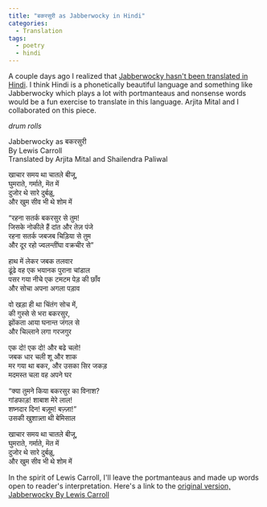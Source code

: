 ```yaml
---
title: "बकरसुरी as Jabberwocky in Hindi"
categories:
  - Translation
tags:
  - poetry
  - hindi
---
```


A couple days ago I realized that [Jabberwocky hasn't been translated in Hindi](http://www76.pair.com/keithlim/jabberwocky/translations/index.html). I think Hindi is a phonetically beautiful language and something like Jabberwocky which plays a lot with portmanteaus and nonsense words would be a fun exercise to translate in this language. Arjita Mital and I collaborated on this piece. 

*drum rolls*

Jabberwocky as बकरसुरी   
By Lewis Carroll   
Translated by Arjita Mital and Shailendra Paliwal   

खाचार समय था चातले बीजू,    
घुमराते, गर्माते, मॆत में  
दुजोर थे सारे दुर्बळु,  
और खुम सीव भी थे शोम में 

“रहना सतर्क बकरसुर से तुम!          
जिसके नोकीले हैं दांत और तेज़ पंजे        
रहना सतर्क जबजब चिड़िया से तुम     
और दूर रहो ज्वलन्तींघा वक्रचीर से” 

हाथ में लेकर जबक तलवार  
ढूंढे वह एक भयानक पुराना चांडाल    
पसर गया नीचे एक टमटम पेड़ की छाँव    
और सोचा अपना अगला पड़ाव   

वो खड़ा ही था चिंतंग सोच में,  
की गुस्से से भरा बकरसुर,  
झोंकता आया घनान्त जंगल से  
और चिल्लाने लगा गरजगुर  

एक दो! एक दो! और बढे चलो!  
जबक धार चली शू और शाक   
मर गया था बकर, और उसका सिर जकड़   
मदमस्त चला वह अपने घर  


“क्या तुमने किया बकरसुर का विनाश?  
गांडफाड़! शाबाश मेरे लाल!  
शष्नदार दिन! बज़ूम! बज़्ज़ा!”     
उसकी खुशान्न्ता थी बेमिसाल   

खाचार समय था चातले बीजू,   
घुमराते, गर्माते, मॆत में    
दुजोर थे सारे दुर्बळु,     
और खुम सीव भी थे शोम में    


In the spirit of Lewis Carroll, I'll leave the portmanteaus and made up words open to reader's interpretation. Here's a link to the [original version, Jabberwocky By Lewis Carroll](https://genius.com/Lewis-carroll-jabberwocky-annotated)